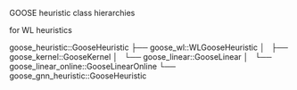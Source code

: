GOOSE heuristic class hierarchies

for WL heuristics

goose_heuristic::GooseHeuristic
├── goose_wl::WLGooseHeuristic
│   ├── goose_kernel::GooseKernel
│   └── goose_linear::GooseLinear
│       └── goose_linear_online::GooseLinearOnline
└── goose_gnn_heuristic::GooseHeuristic

